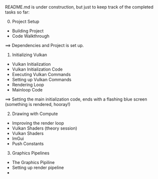 README.md is under construction, but just to keep track of the completed tasks so far:

0. Project Setup

- Building Project
- Code Walkthrough

==> Dependencies and Project is set up.

1. Initializing Vulkan

- Vulkan Initialization
- Vulkan Initialization Code
- Executing Vulkan Commands
- Setting up Vulkan Commands
- Rendering Loop
- Mainloop Code

==> Setting the main initialization code, ends with a flashing blue screen (something is rendered, hooray!)

2. Drawing with Compute

- Improving the render loop
- Vulkan Shaders (theory session)
- Vulkan Shaders
- ImGui
- Push Constants

3. Graphics Pipelines

- The Graphics Pipiline
- Setting up render pipeline
- 
